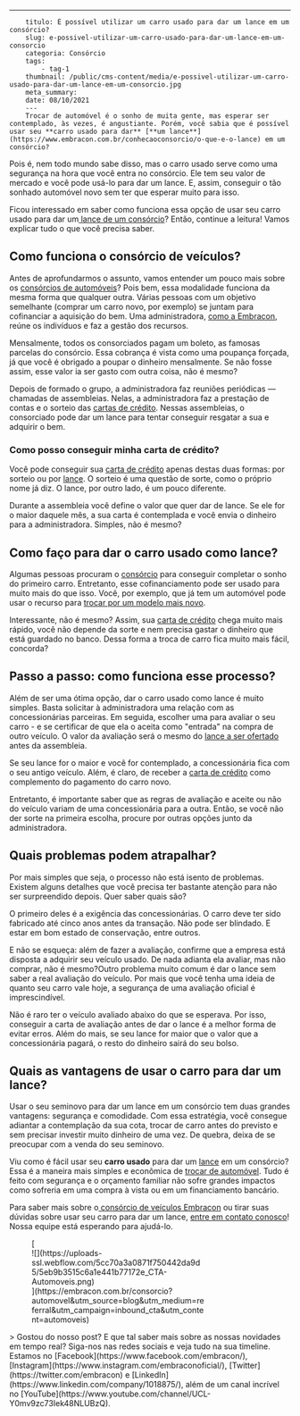 ---
        titulo: É possível utilizar um carro usado para dar um lance em um consórcio?
        slug: e-possivel-utilizar-um-carro-usado-para-dar-um-lance-em-um-consorcio
        categoria: Consórcio
        tags:
            - tag-1
        thumbnail: /public/cms-content/media/e-possivel-utilizar-um-carro-usado-para-dar-um-lance-em-um-consorcio.jpg
        meta_summary: 
        date: 08/10/2021
        ---
        Trocar de automóvel é o sonho de muita gente, mas esperar ser contemplado, às vezes, é angustiante. Porém, você sabia que é possível usar seu **carro usado para dar** [**um lance**](https://www.embracon.com.br/conhecaoconsorcio/o-que-e-o-lance) em um consórcio?

Pois é, nem todo mundo sabe disso, mas o carro usado serve como uma segurança na hora que você entra no consórcio. Ele tem seu valor de mercado e você pode usá-lo para dar um lance. E, assim, conseguir o tão sonhado automóvel novo sem ter que esperar muito para isso.

Ficou interessado em saber como funciona essa opção de usar seu carro usado para dar um[ lance de um consórcio](https://www.embracon.com.br/conhecaoconsorcio/o-que-e-o-lance)? Então, continue a leitura! Vamos explicar tudo o que você precisa saber.

Como funciona o consórcio de veículos?
--------------------------------------

Antes de aprofundarmos o assunto, vamos entender um pouco mais sobre os [consórcios de automóveis](https://www.embracon.com.br/automoveis)? Pois bem, essa modalidade funciona da mesma forma que qualquer outra. Várias pessoas com um objetivo semelhante (comprar um carro novo, por exemplo) se juntam para cofinanciar a aquisição do bem. Uma administradora, [como a Embracon](https://www.embracon.com.br/), reúne os indivíduos e faz a gestão dos recursos.

Mensalmente, todos os consorciados pagam um boleto, as famosas parcelas do consórcio. Essa cobrança é vista como uma poupança forçada, já que você é obrigado a poupar o dinheiro mensalmente. Se não fosse assim, esse valor ia ser gasto com outra coisa, não é mesmo?

Depois de formado o grupo, a administradora faz reuniões periódicas — chamadas de assembleias. Nelas, a administradora faz a prestação de contas e o sorteio das [cartas de crédito](https://www.embracon.com.br/conhecaoconsorcio/o-que-e-carta-de-credito). Nessas assembleias, o consorciado pode dar um lance para tentar conseguir resgatar a sua e adquirir o bem.

### Como posso conseguir minha carta de crédito?

Você pode conseguir sua [carta de crédito](https://www.embracon.com.br/conhecaoconsorcio/o-que-e-carta-de-credito) apenas destas duas formas: por sorteio ou por [lance](https://www.embracon.com.br/conhecaoconsorcio/como-ofertar-um-lance). O sorteio é uma questão de sorte, como o próprio nome já diz. O lance, por outro lado, é um pouco diferente.

Durante a assembleia você define o valor que quer dar de lance. Se ele for o maior daquele mês, a sua carta é contemplada e você envia o dinheiro para a administradora. Simples, não é mesmo?

Como faço para dar o carro usado como lance?
--------------------------------------------

Algumas pessoas procuram o [consórcio](https://www.embracon.com.br/consorcio-de-carros) para conseguir completar o sonho do primeiro carro. Entretanto, esse cofinanciamento pode ser usado para muito mais do que isso. Você, por exemplo, que já tem um automóvel pode usar o recurso para [trocar por um modelo mais novo](https://www.embracon.com.br/blog/pensando-em-comprar-um-carro-saiba-o-que-levar-em-consideracao).

Interessante, não é mesmo? Assim, sua [carta de crédito](https://www.embracon.com.br/conhecaoconsorcio/o-que-e-carta-de-credito) chega muito mais rápido, você não depende da sorte e nem precisa gastar o dinheiro que está guardado no banco. Dessa forma a troca de carro fica muito mais fácil, concorda?

Passo a passo: como funciona esse processo?
-------------------------------------------

Além de ser uma ótima opção, dar o carro usado como lance é muito simples. Basta solicitar à administradora uma relação com as concessionárias parceiras. Em seguida, escolher uma para avaliar o seu carro - e se certificar de que ela o aceita como "entrada" na compra de outro veículo. O valor da avaliação será o mesmo do [lance a ser ofertado](https://www.embracon.com.br/conhecaoconsorcio/como-ofertar-um-lance) antes da assembleia.

Se seu lance for o maior e você for contemplado, a concessionária fica com o seu antigo veículo. Além, é claro, de receber a [carta de crédito](https://www.embracon.com.br/conhecaoconsorcio/o-que-e-carta-de-credito) como complemento do pagamento do carro novo.

Entretanto, é importante saber que as regras de avaliação e aceite ou não do veículo variam de uma concessionária para a outra. Então, se você não der sorte na primeira escolha, procure por outras opções junto da administradora.

Quais problemas podem atrapalhar?
---------------------------------

Por mais simples que seja, o processo não está isento de problemas. Existem alguns detalhes que você precisa ter bastante atenção para não ser surpreendido depois. Quer saber quais são?

O primeiro deles é a exigência das concessionárias. O carro deve ter sido fabricado até cinco anos antes da transação. Não pode ser blindado. E estar em bom estado de conservação, entre outros.

E não se esqueça: além de fazer a avaliação, confirme que a empresa está disposta a adquirir seu veículo usado. De nada adianta ela avaliar, mas não comprar, não é mesmo?Outro problema muito comum é dar o lance sem saber a real avaliação do veículo. Por mais que você tenha uma ideia de quanto seu carro vale hoje, a segurança de uma avaliação oficial é imprescindível.

Não é raro ter o veículo avaliado abaixo do que se esperava. Por isso, conseguir a carta de avaliação antes de dar o lance é a melhor forma de evitar erros. Além do mais, se seu lance for maior que o valor que a concessionária pagará, o resto do dinheiro sairá do seu bolso.

Quais as vantagens de usar o carro para dar um lance?
-----------------------------------------------------

Usar o seu seminovo para dar um lance em um consórcio tem duas grandes vantagens: segurança e comodidade. Com essa estratégia, você consegue adiantar a contemplação da sua cota, trocar de carro antes do previsto e sem precisar investir muito dinheiro de uma vez. De quebra, deixa de se preocupar com a venda do seu seminovo.

Viu como é fácil usar seu **carro usado** para dar um [lance](https://www.embracon.com.br/conhecaoconsorcio/o-que-e-o-lance) em um consórcio? Essa é a maneira mais simples e econômica de [trocar de automóvel](https://www.embracon.com.br/blog/pensando-em-comprar-um-carro-saiba-o-que-levar-em-consideracao). Tudo é feito com segurança e o orçamento familiar não sofre grandes impactos como sofreria em uma compra à vista ou em um financiamento bancário.

Para saber mais sobre o[ consórcio de veículos Embracon](https://www.embracon.com.br/consorcio-de-carros) ou tirar suas dúvidas sobre usar seu carro para dar um lance, [entre em contato conosco](https://www.embracon.com.br/fale-conosco)! Nossa equipe está esperando para ajudá-lo.

<figure class="w-richtext-figure-type-image w-richtext-align-center" style="max-width:310px">[<div>![](https://uploads-ssl.webflow.com/5cc70a3a0871f750442da9d5/5eb9b3515c6a1e441b77172e_CTA-Automoveis.png)</div>](https://embracon.com.br/consorcio?automovel&utm_source=blog&utm_medium=referral&utm_campaign=inbound_cta&utm_content=automoveis)</figure>> Gostou do nosso post? E que tal saber mais sobre as nossas novidades em tempo real? Siga-nos nas redes sociais e veja tudo na sua timeline. Estamos no [Facebook](https://www.facebook.com/embracon/), [Instagram](https://www.instagram.com/embraconoficial/), [Twitter](https://twitter.com/embracon) e [LinkedIn](https://www.linkedin.com/company/1018875/), além de um canal incrível no [YouTube](https://www.youtube.com/channel/UCL-Y0mv9zc73Iek48NLUBzQ).
        